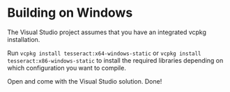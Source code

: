 # Building on Windows

The Visual Studio project assumes that you have an integrated vcpkg installation.

Run `vcpkg install tesseract:x64-windows-static` or `vcpkg install tesseract:x86-windows-static`
to install the required libraries depending on which configuration you want to compile.

Open and come with the Visual Studio solution. Done!